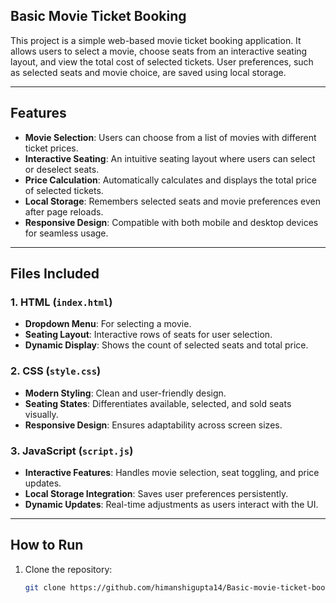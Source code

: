 ## Basic Movie Ticket Booking

This project is a simple web-based movie ticket booking application. It allows users to select a movie, choose seats from an interactive seating layout, and view the total cost of selected tickets. User preferences, such as selected seats and movie choice, are saved using local storage.

---

## Features

- **Movie Selection**: Users can choose from a list of movies with different ticket prices.
- **Interactive Seating**: An intuitive seating layout where users can select or deselect seats.
- **Price Calculation**: Automatically calculates and displays the total price of selected tickets.
- **Local Storage**: Remembers selected seats and movie preferences even after page reloads.
- **Responsive Design**: Compatible with both mobile and desktop devices for seamless usage.

---

## Files Included

### 1. HTML (`index.html`)
- **Dropdown Menu**: For selecting a movie.
- **Seating Layout**: Interactive rows of seats for user selection.
- **Dynamic Display**: Shows the count of selected seats and total price.

### 2. CSS (`style.css`)
- **Modern Styling**: Clean and user-friendly design.
- **Seating States**: Differentiates available, selected, and sold seats visually.
- **Responsive Design**: Ensures adaptability across screen sizes.

### 3. JavaScript (`script.js`)
- **Interactive Features**: Handles movie selection, seat toggling, and price updates.
- **Local Storage Integration**: Saves user preferences persistently.
- **Dynamic Updates**: Real-time adjustments as users interact with the UI.

---

## How to Run

1. Clone the repository:
   ```bash
   git clone https://github.com/himanshigupta14/Basic-movie-ticket-booking.git
